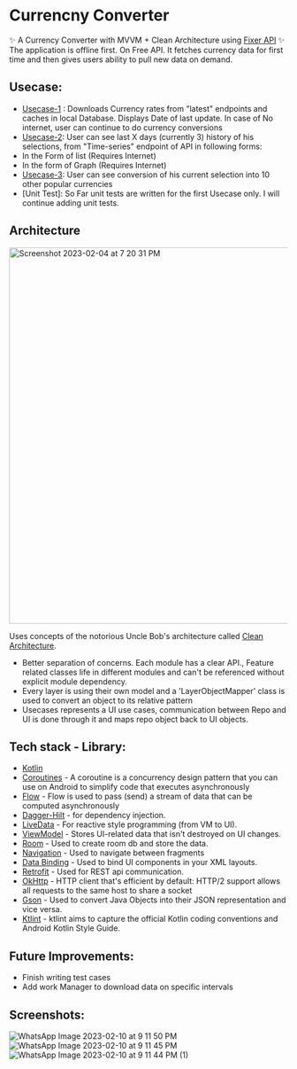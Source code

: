 # Currencny Converter

✨ A Currency Converter with MVVM + Clean Architecture using [Fixer API](https://fixer.io/) ✨
The application is offline first. On Free API. It fetches currency data for first time and then gives users ability to pull new data on demand.


## Usecase:
- [Usecase-1]() : Downloads Currency rates from "latest" endpoints and caches in local Database. Displays Date of last update. In case of No internet, user can continue to do currency conversions
- [Usecase-2](): User can see last X days (currently 3) history of his selections, from "Time-series" endpoint of API in following forms: 
 - In the Form of list (Requires Internet)
 - In the form of Graph (Requires Internet)
- [Usecase-3](): User can see conversion of his current selection into 10 other popular currencies
- [Unit Test]: So Far unit tests are written for the first Usecase only. I will continue adding unit tests. 

## Architecture

<img width="679" alt="Screenshot 2023-02-04 at 7 20 31 PM" src="https://user-images.githubusercontent.com/5016570/216902862-c60eeb23-8088-40ed-acc6-c74504717d83.png">

Uses concepts of the notorious Uncle Bob's architecture called [Clean Architecture](https://blog.cleancoder.com/uncle-bob/2012/08/13/the-clean-architecture.html).</br>
* Better separation of concerns. Each module has a clear API., Feature related classes life in different modules and can't be referenced without explicit module dependency.
* Every layer is using their own model and a 'LayerObjectMapper' class is used to convert an object to its relative pattern 
* Usecases represents a UI use cases, communication between Repo and UI is done through it and maps repo object back to UI objects. 


## Tech stack - Library:
- [Kotlin](https://kotlinlang.org/)
- [Coroutines](https://github.com/Kotlin/kotlinx.coroutines) - A coroutine is a concurrency design pattern that you can use on Android to simplify code that executes asynchronously
- [Flow](https://kotlin.github.io/kotlinx.coroutines/kotlinx-coroutines-core/kotlinx.coroutines.flow/) - Flow is used to pass (send) a stream of data that can be computed asynchronously
- [Dagger-Hilt](https://developer.android.com/training/dependency-injection/hilt-android) - for dependency injection.
 - [LiveData](https://developer.android.com/topic/libraries/architecture/livedata) - For reactive style programming (from VM to UI). 
  - [ViewModel](https://developer.android.com/topic/libraries/architecture/viewmodel) - Stores UI-related data that isn't destroyed on UI changes. 
  - [Room](https://developer.android.com/topic/libraries/architecture/room) - Used to create room db and store the data.
  - [Navigation](https://developer.android.com/guide/navigation/navigation-getting-started) - Used to navigate between fragments
  - [Data Binding](https://developer.android.com/topic/libraries/data-binding) - Used to bind UI components in your XML layouts.
- [Retrofit](https://github.com/square/retrofit) - Used for REST api communication.
- [OkHttp](http://square.github.io/okhttp/) - HTTP client that's efficient by default: HTTP/2 support allows all requests to the same host to share a socket
- [Gson](https://github.com/square/moshi) - Used to convert Java Objects into their JSON representation and vice versa.
- [Ktlint](https://pinterest.github.io/ktlint/) - ktlint aims to capture the official Kotlin coding conventions and Android Kotlin Style Guide.

## Future Improvements: 
- Finish writing test cases 
- Add work Manager to download data on specific intervals


## Screenshots:
![WhatsApp Image 2023-02-10 at 9 11 50 PM](https://user-images.githubusercontent.com/5016570/218141842-7343f755-c4a8-4dc0-8765-b36ac181a9af.jpeg)
![WhatsApp Image 2023-02-10 at 9 11 45 PM](https://user-images.githubusercontent.com/5016570/218142105-278a931a-0a8c-457d-94b4-4701dbe01350.jpeg)
![WhatsApp Image 2023-02-10 at 9 11 44 PM (1)](https://user-images.githubusercontent.com/5016570/218142214-0e79b7c8-e148-4249-9adf-66a76aea13d1.jpeg)



